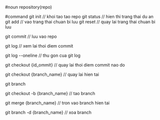 #noun
repository(repo)

#command
git init // khoi tao tao repo
git status // hien thi trang thai du an
git add // vao trang thai chuan bi luu
git reset // quay lai trang thai chuan bi luu

git commit // luu vao repo

git log // xem lai thoi diem commit

git log --oneline  // thu gon cua git log

git checkout {id_ommit} // quay lai thoi diem commit nao do


git checkout {branch_name} // quay lai hien tai

git branch 

git checkout -b {branch_name}  // tao branch

git merge {branch_name} // tron vao branch hien tai

git branch -d {branch_name} // xoa branch
